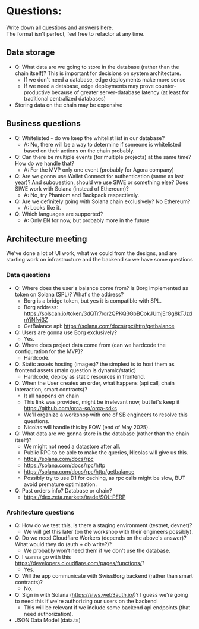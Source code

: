 
# Questions:

Write down all questions and answers here.  
The format isn't perfect, feel free to refactor at any time.  

## Data storage
- Q: What data are we going to store in the database (rather than the chain itself)? This is important for decisions on system architecture.
    - If we don't need a database, edge deployments make more sense
    - If we need a database, edge deployments may prove counter-productive because of greater server-database latency (at least for traditional centralized databases)
- Storing data on the chain may be expensive

## Business questions
- Q: Whitelisted - do we keep the whitelist list in our database?
  - A: No, there will be a way to determine if someone is whitelisted based on their actions on the chain probably.
- Q: Can there be multiple events (for multiple projects) at the same time? How do we handle that?
  - A: For the MVP only one event (probably for Agora company) 
- Q: Are we gonna use Wallet Connect for authentication (same as last year)? And subquestion, should we use SIWE or something else? Does SIWE work with Solana (instead of Ethereum)?
  - A: No, try Phantom and Backpack respectively.
- Q: Are we definitely going with Solana chain exclusively? No Ethereum?
  - A: Looks like it.
- Q: Which languages are supported? 
  - A: Only EN for now, but probably more in the future

## Architecture meeting

We've done a lot of UI work, what we could from the designs, and are starting work on infrastructure and the backend so we have some questions

### Data questions
- Q: Where does the user's balance come from? Is Borg implemented as token on Solana (SPL)? What's the address?
  - Borg is a bridge token, but yes it is compatible with SPL.
  - Borg address: https://solscan.io/token/3dQTr7ror2QPKQ3GbBCokJUmjErGg8kTJzdnYjNfvi3Z
  - GetBalance api: https://solana.com/docs/rpc/http/getbalance
- Q: Users are gonna use Borg exclusively?
  - Yes.
- Q: Where does project data come from (can we hardcode the configuration for the MVP)?
  - Hardcode.
- Q: Static assets hosting (images)? the simplest is to host them as frontend assets (main question is dynamic/static)
  - Hardcode, deploy as static resources in frontend.
- Q: When the User creates an order, what happens (api call, chain interaction, smart contracts)?
  - It all happens on chain
  - This link was provided, might be irrelevant now, but let's keep it https://github.com/orca-so/orca-sdks
  - We'll organize a workshop with one of SB engineers to resolve this questions.
  - Nicolas will handle this by EOW (end of May 2025).
- Q: What data are we gonna store in the database (rather than the chain itself)?
  - We might not need a datastore after all. 
  - Public RPC to be able to make the queries, Nicolas will give us this.
  - https://solana.com/docs/rpc
  - https://solana.com/docs/rpc/http
  - https://solana.com/docs/rpc/http/getbalance
  - Possibly try to use D1 for caching, as rpc calls might be slow, BUT avoid premature optimization.
- Q: Past orders info? Database or chain?
  - https://dex.zeta.markets/trade/SOL-PERP 

### Architecture questions
- Q: How do we test this, is there a staging environment (testnet, devnet)?
  - We will get this later (on the workshop with their engineers possibly).
- Q: Do we need Cloudflare Workers (depends on the above's answer)? What would they do (auth + db write?)?
  - We probably won't need them if we don't use the database.
- Q: I wanna go with this https://developers.cloudflare.com/pages/functions/?
  - Yes.
- Q: Will the app communicate with SwissBorg backend (rather than smart contracts)?
  - No.
- Q: Sign in with Solana (https://siws.web3auth.io/)? I guess we're going to need this if we're authorizing our users on the backend
  - This will be relevant if we include some backend api endpoints (that need authorization).
- JSON Data Model (data.ts)

























